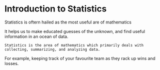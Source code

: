 # Introduction to Statistics

Statistics is oftern hailed as the most useful are of mathematics

It helps us to make educated guesses of the unknown, and find useful information in an ocean of data.

    Statistics is the area of mathematics which primarily deals with collecting, summarizing, and analyzing data.

For example, keeping track of your favourite team as they rack up wins and losses.
